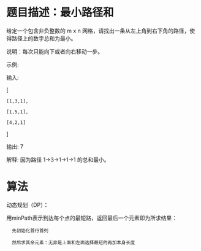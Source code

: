 # 题目描述：最小路径和
给定一个包含非负整数的 m x n 网格，请找出一条从左上角到右下角的路径，使得路径上的数字总和为最小。

说明：每次只能向下或者向右移动一步。

示例:

输入:

[

    [1,3,1],

    [1,5,1],

    [4,2,1]

]

输出: 7

解释: 因为路径 1→3→1→1→1 的总和最小。

# 算法
动态规划（DP）：
   
   用minPath表示到达每个点的最短路，返回最后一个元素即为所求结果：
   
      先初始化首行首列
      
      然后求其余元素：无非是上面和左面选择最短的再加本身长度
   
